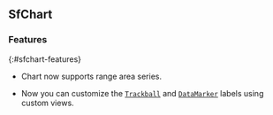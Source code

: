 ## SfChart


### Features

{:#sfchart-features}

* Chart now supports range area series.

* Now you can customize the [`Trackball`](https://help.syncfusion.com/ios/sfchart/trackball) and [`DataMarker`](https://help.syncfusion.com/ios/sfchart/data-marker) labels using custom views.